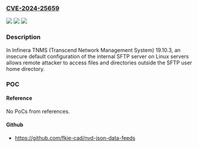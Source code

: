 ### [CVE-2024-25659](https://cve.mitre.org/cgi-bin/cvename.cgi?name=CVE-2024-25659)
![](https://img.shields.io/static/v1?label=Product&message=n%2Fa&color=blue)
![](https://img.shields.io/static/v1?label=Version&message=n%2Fa&color=blue)
![](https://img.shields.io/static/v1?label=Vulnerability&message=n%2Fa&color=brighgreen)

### Description

In Infinera TNMS (Transcend Network Management System) 19.10.3, an insecure default configuration of the internal SFTP server on Linux servers allows remote attacker to access files and directories outside the SFTP user home directory.

### POC

#### Reference
No PoCs from references.

#### Github
- https://github.com/fkie-cad/nvd-json-data-feeds

